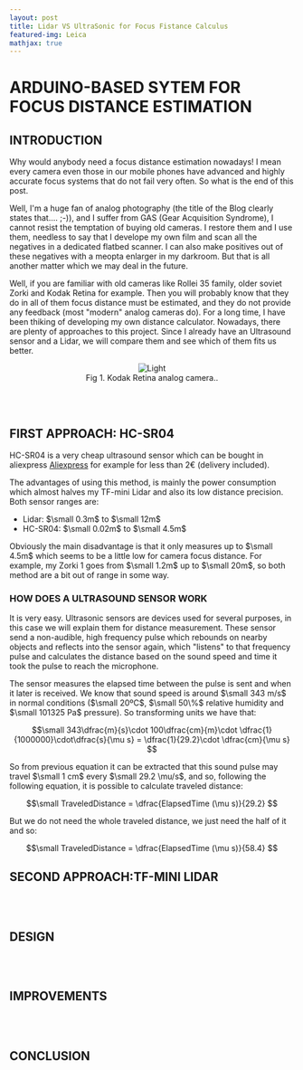 ```yaml
---
layout: post
title: Lidar VS UltraSonic for Focus Fistance Calculus
featured-img: Leica
mathjax: true
---
```


# ARDUINO-BASED SYTEM FOR FOCUS DISTANCE ESTIMATION

## INTRODUCTION 
<p align="justify">
</p>
Why would anybody need a focus distance estimation nowadays! I mean every camera even those in our mobile phones have advanced and highly accurate focus systems that do not fail very often. So what is the end of this post.

Well, I'm a huge fan of analog photography (the title of the Blog clearly states that.... ;-)), and I suffer from GAS (Gear Acquisition Syndrome), I cannot resist the temptation of buying old cameras. I restore them and I use them, needless to say that I develope my own film and scan all the negatives in a dedicated flatbed scanner. I can also make positives out of these negatives with a meopta enlarger in my darkroom. But that is all  another matter which we may deal in the future.

Well, if you are familiar with old cameras like Rollei 35 family, older soviet Zorki and Kodak Retina for example. Then you will probably know that they do in all of them focus distance must be estimated, and they do not provide any feedback (most "modern" analog cameras do). For a long time, I have been thiking of developing my own distance calculator. Nowadays, there are plenty of approaches to this project. Since I already have an Ultrasound sensor and a Lidar, we will compare them and see which of them fits us better.

<figure>
    <div align = "center"><img src="https://images.unsplash.com/photo-1551818014-8279462338b2?ixlib=rb-1.2.1&auto=format&fit=crop&w=1950&q=80" alt="Light" class="center">
    <figcaption>Fig 1. Kodak Retina analog camera..</figcaption>
    </div>
</figure>
<br/><br/>

## FIRST APPROACH: HC-SR04

HC-SR04 is a very cheap ultrasound sensor which can be bought in aliexpress <a href="https://es.aliexpress.com/item/32786781050.html?spm=a2g0o.productlist.0.0.db967825N5UgqK&algo_pvid=0de1859e-b11c-4018-902f-3458f6876546&algo_expid=0de1859e-b11c-4018-902f-3458f6876546-0&btsid=c006fa8d-54e8-4ec0-89c4-fb8e8c9f8a92&ws_ab_test=searchweb0_0,searchweb201602_10,searchweb201603_52">Aliexpress</a> for example for less than 2€ (delivery included).

The advantages of using this method, is mainly the power consumption which almost halves my TF-mini Lidar and also its low distance precision. Both sensor ranges are:

* Lidar: $\small 0.3m$ to $\small 12m$
* HC-SR04: $\small 0.02m$ to $\small 4.5m$

Obviously the main disadvantage is that it only measures up to $\small 4.5m$ which seems to be a little low for camera focus distance. For example, my Zorki 1 goes from $\small 1.2m$ up to $\small 20m$, so both method are a bit out of range in some way.

### HOW DOES A ULTRASOUND SENSOR WORK

It is very easy. Ultrasonic sensors are devices used for several purposes, in this case we will explain them for distance measurement. These sensor send a non-audible, high frequency pulse which rebounds on nearby objects and reflects into the sensor again, which "listens" to that frequency pulse and calculates the distance based on the sound speed and time it took the pulse to reach the microphone.

The sensor measures the elapsed time between the pulse is sent and when it later is received. We know that sound speed is around $\small 343 m/s$ in normal conditions ($\small 20ºC$, $\small 50\%$ relative humidity and $\small 101325 Pa$ pressure). So transforming units we have that:

$$\small
343\dfrac{m}{s}\cdot 100\dfrac{cm}{m}\cdot \dfrac{1}{1000000}\cdot\dfrac{s}{\mu s} = \dfrac{1}{29.2}\cdot \dfrac{cm}{\mu s}
$$

So from previous equation it can be extracted that this sound pulse may travel $\small 1 cm$ every $\small 29.2 \mu/s$, and so, following the following equation, it is possible to calculate traveled distance:

$$\small 
TraveledDistance = \dfrac{ElapsedTime (\mu s)}{29.2}
$$

But we do not need the whole traveled distance, we just need the half of it and so:

$$\small
TraveledDistance = \dfrac{ElapsedTime (\mu s)}{58.4}
$$


## SECOND APPROACH:TF-MINI LIDAR
<p align="justify">
</p>
<br/><br/>

## DESIGN
<p align="justify">
</p>
<br/><br/>

## IMPROVEMENTS
<p align="justify">
</p>
<br/><br/>

## CONCLUSION
<p align="justify">
</p>
<br/><br/>

